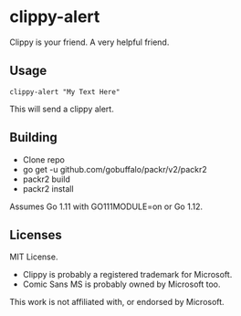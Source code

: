 # clippy-alert

Clippy is your friend.  A very helpful friend.

## Usage

```
clippy-alert "My Text Here"
```

This will send a clippy alert.

## Building

* Clone repo
* go get -u github.com/gobuffalo/packr/v2/packr2
* packr2 build
* packr2 install

Assumes Go 1.11 with GO111MODULE=on or Go 1.12.

## Licenses
MIT License.

* Clippy is probably a registered trademark for Microsoft. 
* Comic Sans MS is probably owned by Microsoft too.

This work is not affiliated with, or endorsed by Microsoft.
